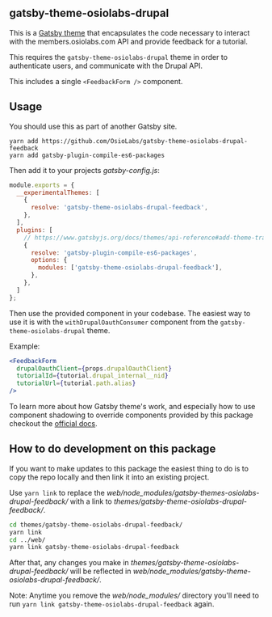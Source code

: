 ## gatsby-theme-osiolabs-drupal

This is a [Gatsby theme](https://www.gatsbyjs.org/docs/themes) that encapsulates the code necessary to interact with the members.osiolabs.com API and provide feedback for a tutorial.

This requires the `gatsby-theme-osiolabs-drupal` theme in order to authenticate users, and communicate with the Drupal API.

This includes a single `<FeedbackForm />` component. 

## Usage

You should use this as part of another Gatsby site.

```
yarn add https://github.com/OsioLabs/gatsby-theme-osiolabs-drupal-feedback
yarn add gatsby-plugin-compile-es6-packages
```

Then add it to your projects _gatsby-config.js_:

```javascript
module.exports = {
  __experimentalThemes: [
    {
      resolve: 'gatsby-theme-osiolabs-drupal-feedback',
    },
  ],
  plugins: [
    // https://www.gatsbyjs.org/docs/themes/api-reference#add-theme-transpilation
    {
      resolve: 'gatsby-plugin-compile-es6-packages',
      options: {
        modules: ['gatsby-theme-osiolabs-drupal-feedback'],
      },
    },
  ]
};
```

Then use the provided component in your codebase. The easiest way to use it is with the `withDrupalOauthConsumer` component from the `gatsby-theme-osiolabs-drupal` theme.
                                                  
Example:

```jsx
<FeedbackForm
  drupalOauthClient={props.drupalOauthClient}
  tutorialId={tutorial.drupal_internal__nid}
  tutorialUrl={tutorial.path.alias}
/>
```

To learn more about how Gatsby theme's work, and especially how to use component shadowing to override components provided by this package checkout the [official docs](https://www.gatsbyjs.org/docs/themes).

## How to do development on this package

If you want to make updates to this package the easiest thing to do is to copy the repo locally and then link it into an existing project.

Use `yarn link` to replace the *web/node_modules/gatsby-themes-osiolabs-drupal-feedback/* with a link to *themes/gatsby-theme-osiolabs-drupal-feedback/*.

```bash
cd themes/gatsby-theme-osiolabs-drupal-feedback/
yarn link
cd ../web/
yarn link gatsby-theme-osiolabs-drupal-feedback
``` 

After that, any changes you make in *themes/gatsby-theme-osiolabs-drupal-feedback/* will be reflected in *web/node_modules/gatsby-theme-osiolabs-drupal-feedback/*.

Note: Anytime you remove the *web/node_modules/* directory you'll need to run `yarn link gatsby-theme-osiolabs-drupal-feedback` again.
